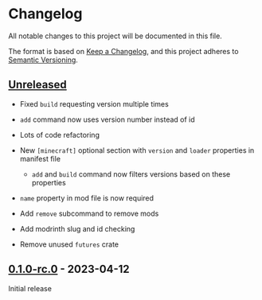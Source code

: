 # Changelog

All notable changes to this project will be documented in this file.

The format is based on [Keep a Changelog](https://keepachangelog.com/en/1.0.0/),
and this project adheres to [Semantic Versioning](https://semver.org/spec/v2.0.0.html).

## [Unreleased]

- Fixed `build` requesting version multiple times
- `add` command now uses version number instead of id
- Lots of code refactoring
- New `[minecraft]` optional section with `version` and `loader` properties in manifest file

  - `add` and `build` command now filters versions based on these properties

- `name` property in mod file is now required
- Add `remove` subcommand to remove mods
- Add modrinth slug and id checking
- Remove unused `futures` crate

## [0.1.0-rc.0] - 2023-04-12

Initial release

[Unreleased]: https://github.com/panda885/niter/compare/v0.1.0-rc.0...HEAD
[0.1.0-rc.0]: https://github.com/panda885/niter/releases/tag/v0.1.0-rc.0